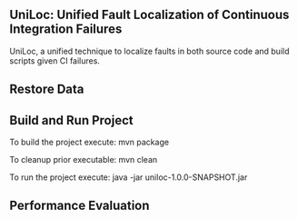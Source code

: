 ## UniLoc: Unified Fault Localization of Continuous Integration Failures
UniLoc, a unified technique to localize faults in both source code and build scripts given CI failures.

## Restore Data



## Build and Run Project
To build the project execute:
  mvn package
  
To cleanup prior executable:
  mvn clean

To run the project execute:
  java -jar uniloc-1.0.0-SNAPSHOT.jar

## Performance Evaluation
